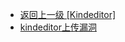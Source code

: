 - [返回上一级 [Kindeditor]](/6、编辑器漏洞/Kindeditor)
- [kindeditor上传漏洞](/6、编辑器漏洞/Kindeditor/kindeditor上传漏洞/)
